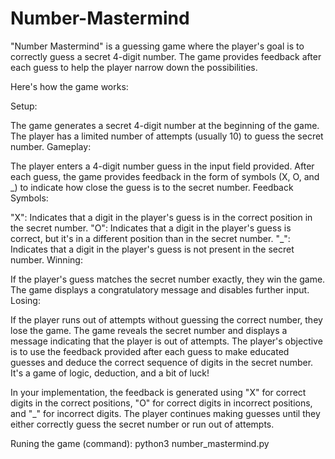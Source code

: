 # Number-Mastermind
"Number Mastermind" is a guessing game where the player's goal is to correctly guess a secret 4-digit number. The game provides feedback after each guess to help the player narrow down the possibilities.

Here's how the game works:

Setup:

The game generates a secret 4-digit number at the beginning of the game.
The player has a limited number of attempts (usually 10) to guess the secret number.
Gameplay:

The player enters a 4-digit number guess in the input field provided.
After each guess, the game provides feedback in the form of symbols (X, O, and _) to indicate how close the guess is to the secret number.
Feedback Symbols:

"X": Indicates that a digit in the player's guess is in the correct position in the secret number.
"O": Indicates that a digit in the player's guess is correct, but it's in a different position than in the secret number.
"_": Indicates that a digit in the player's guess is not present in the secret number.
Winning:

If the player's guess matches the secret number exactly, they win the game.
The game displays a congratulatory message and disables further input.
Losing:

If the player runs out of attempts without guessing the correct number, they lose the game.
The game reveals the secret number and displays a message indicating that the player is out of attempts.
The player's objective is to use the feedback provided after each guess to make educated guesses and deduce the correct sequence of digits in the secret number. It's a game of logic, deduction, and a bit of luck!

In your implementation, the feedback is generated using "X" for correct digits in the correct positions, "O" for correct digits in incorrect positions, and "_" for incorrect digits. The player continues making guesses until they either correctly guess the secret number or run out of attempts.

Runing the game (command): python3 number_mastermind.py
